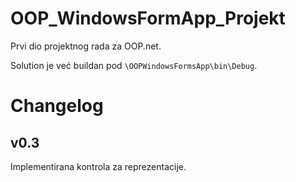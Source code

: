 # OOP_WindowsFormApp_Projekt
Prvi dio projektnog rada za OOP.net.

Solution je već buildan pod ```\OOPWindowsFormsApp\bin\Debug```.


# Changelog

## v0.3
Implementirana kontrola za reprezentacije.
